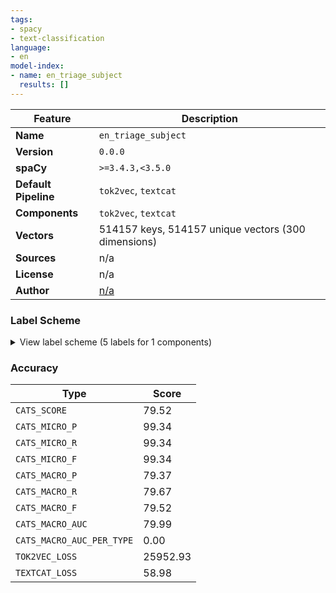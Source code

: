 ```yaml
---
tags:
- spacy
- text-classification
language:
- en
model-index:
- name: en_triage_subject
  results: []
---
```

| Feature | Description |
| --- | --- |
| **Name** | `en_triage_subject` |
| **Version** | `0.0.0` |
| **spaCy** | `>=3.4.3,<3.5.0` |
| **Default Pipeline** | `tok2vec`, `textcat` |
| **Components** | `tok2vec`, `textcat` |
| **Vectors** | 514157 keys, 514157 unique vectors (300 dimensions) |
| **Sources** | n/a |
| **License** | n/a |
| **Author** | [n/a]() |

### Label Scheme

<details>

<summary>View label scheme (5 labels for 1 components)</summary>

| Component | Labels |
| --- | --- |
| **`textcat`** | `General Correspondence`, `Invoice`, `New Claim Form`, `Assessor Report`, `Complaint` |

</details>

### Accuracy

| Type | Score |
| --- | --- |
| `CATS_SCORE` | 79.52 |
| `CATS_MICRO_P` | 99.34 |
| `CATS_MICRO_R` | 99.34 |
| `CATS_MICRO_F` | 99.34 |
| `CATS_MACRO_P` | 79.37 |
| `CATS_MACRO_R` | 79.67 |
| `CATS_MACRO_F` | 79.52 |
| `CATS_MACRO_AUC` | 79.99 |
| `CATS_MACRO_AUC_PER_TYPE` | 0.00 |
| `TOK2VEC_LOSS` | 25952.93 |
| `TEXTCAT_LOSS` | 58.98 |